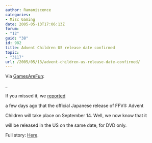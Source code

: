 ```yaml
---
author: Ramaniscence
categories:
- Misc Gaming
date: 2005-05-13T17:06:13Z
forum:
- "12"
guid: "38"
id: 982
title: Advent Children US release date confirmed
topic:
- "3117"
url: /2005/05/13/advent-children-us-release-date-confirmed/
---
```


Via <a href="http://www.gamesarefun.com/news.php?newsid=4897" target="_self">GamesAreFun</a>:

_
  
If you missed it, we [reported](http://www.gamesarefun.com/news.php?newsid=4843)
  
a few days ago that the official Japanese release of FFVII: Advent
  
Children will take place on September 14. Well, we now know that it
  
will be released in the US on the same date, for DVD only.</p> 

</em>Full story: <a href="http://www.gamesarefun.com/news.php?newsid=4897" target="_self">Here</a>.